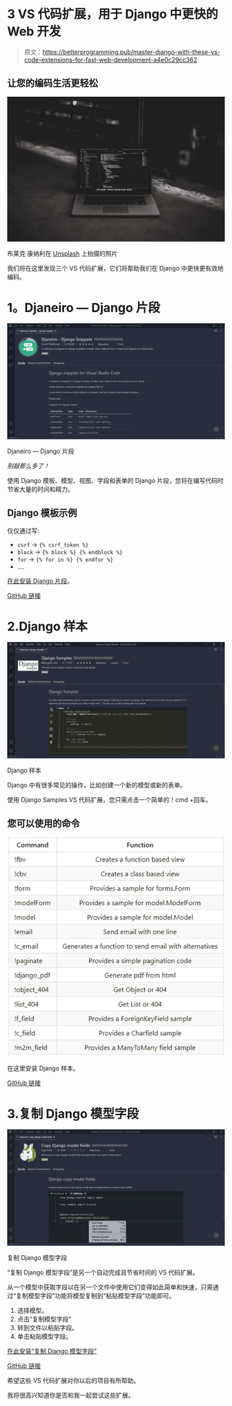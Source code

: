 # 3 VS 代码扩展，用于 Django 中更快的 Web 开发

> 原文：<https://betterprogramming.pub/master-django-with-these-vs-code-extensions-for-fast-web-development-a4e0c29cc362>

## 让您的编码生活更轻松

![](img/e11dd4d13a6692ec4c7142df1758c419.png)

布莱克·康纳利在 [Unsplash](https://unsplash.com?utm_source=medium&utm_medium=referral) 上拍摄的照片

我们将在这里发现三个 VS 代码扩展，它们将帮助我们在 Django 中更快更有效地编码。

# **1。Djaneiro — Django 片段**

![](img/5de6fa62b008dd021d1d85c09e43c155.png)

Djaneiro — Django 片段

*别敲那么多了！*

使用 Django 模板、模型、视图、字段和表单的 Django 片段，您将在编写代码时节省大量的时间和精力。

## Django 模板示例

仅仅通过写:

*   `csrf` → `{% csrf_token %}`
*   `block` → `{% block %} {% endblock %}`
*   `for` → `{% for in %} {% endfor %}`
*   ….

[在此安装 Django 片段](https://marketplace.visualstudio.com/items?itemName=thebarkman.vscode-djaneiro)。

[GitHub 链接](https://github.com/ScottBarkman/vscode-djaneiro)

# 2.Django 样本

![](img/9e64a0956d83e91e14cb7bbde8cfe00a.png)

Django 样本

Django 中有很多常见的操作，比如创建一个新的模型或新的表单。

使用 Django Samples VS 代码扩展，您只需点击一个简单的！cmd +回车。

## 您可以使用的命令

![](img/3f7c673b635d08e5b014f74183c2ff00.png)

在这里安装 Django 样本。

[GitHub 链接](https://github.com/MengsiCode/django_samples)

# 3.复制 Django 模型字段

![](img/152025b67b59547ddaf39e4b2a007bef.png)

复制 Django 模型字段

“复制 Django 模型字段”是另一个自动完成且节省时间的 VS 代码扩展。

从一个模型中获取字段以在另一个文件中使用它们变得如此简单和快速，只需通过“复制模型字段”功能将模型复制到“粘贴模型字段”功能即可。

1.  选择模型。
2.  点击“复制模型字段”
3.  转到文件以粘贴字段。
4.  单击粘贴模型字段。

[在此安装“复制 Django 模型字段”](https://marketplace.visualstudio.com/items?itemName=baterson.copy-django-model-fields)

[GitHub 链接](https://github.com/baterson/copy-django-model-fields)

希望这些 VS 代码扩展对你以后的项目有所帮助。

我将很高兴知道你是否和我一起尝试这些扩展。